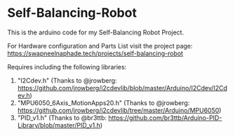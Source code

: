 # Self-Balancing-Robot
This is the arduino code for my Self-Balancing Robot Project.

For Hardware configuration and Parts List visit the project page: https://swapneelnaphade.tech/projects/self-balancing-robot

Requires including the following libraries:
1. "I2Cdev.h"                      (Thanks to @jrowberg: https://github.com/jrowberg/i2cdevlib/blob/master/Arduino/I2Cdev/I2Cdev.h)
2. "MPU6050_6Axis_MotionApps20.h"  (Thanks to @jrowberg: https://github.com/jrowberg/i2cdevlib/tree/master/Arduino/MPU6050)
3. "PID_v1.h"                      (Thanks to @br3ttb:  https://github.com/br3ttb/Arduino-PID-Library/blob/master/PID_v1.h)
